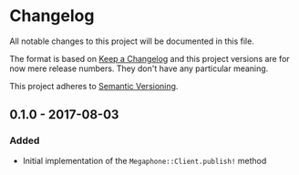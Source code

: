 # Changelog

All notable changes to this project will be documented in this file.

The format is based on [Keep a Changelog](http://keepachangelog.com/en/1.0.0/) and
this project versions are for now mere release numbers. They don't have any particular meaning.

This project adheres to [Semantic Versioning](http://semver.org/spec/v2.0.0.html).

## 0.1.0 - 2017-08-03

### Added

- Initial implementation of the `Megaphone::Client.publish!` method

